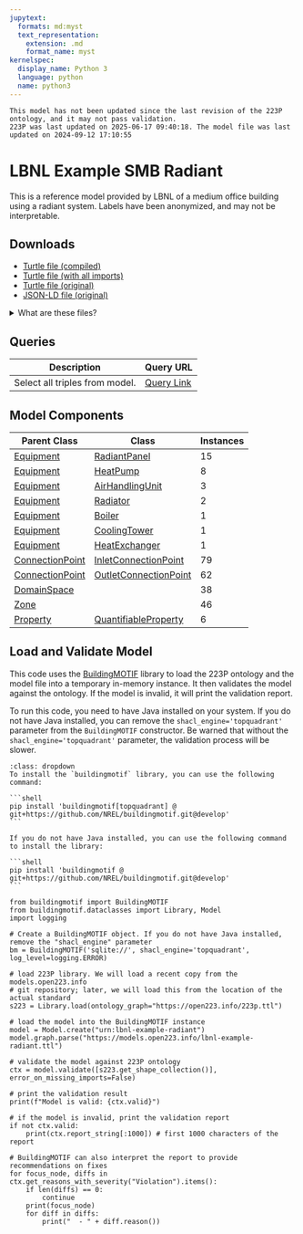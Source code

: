 ```yaml
---
jupytext:
  formats: md:myst
  text_representation:
    extension: .md
    format_name: myst
kernelspec:
  display_name: Python 3
  language: python
  name: python3
---
```


```{warning}
This model has not been updated since the last revision of the 223P ontology, and it may not pass validation.
223P was last updated on 2025-06-17 09:40:18. The model file was last updated on 2024-09-12 17:10:55
```
        
# LBNL Example SMB Radiant

This is a reference model provided by LBNL of a medium office building using a radiant system. Labels have been anonymized, and may not be interpretable.

## Downloads

- <a href="/compiled/lbnl-example-radiant.ttl">Turtle file (compiled)</a>
- <a href="/withimports/lbnl-example-radiant.ttl">Turtle file (with all imports)</a>
- <a href="/lbnl-example-radiant.ttl">Turtle file (original)</a>
- <a href="/lbnl-example-radiant.jsonld">JSON-LD file (original)</a>

<details>
<summary>What are these files?</summary>

- **Turtle file (original)**: This is the original source Turtle file that was provided to `models.open223.info`, usually as the output of some model creation tool.
- **Turtle file (compiled)**: This is the original Turtle file with all inferred relationships and values added through SHACL inference against the 223P ontology and other dependencies. **You should use this file for any further processing.** It does not contain any of the ontologies.
- **Turtle file (with all imports)**: This is the compiled Turtle file with all imports included in the file (223P ontology, QUDT ontology, and others). This is helpful when you do not want to deal with downloading and managing ontology dependencies. It is also much larger than the compiled file.
- **JSON-LD file (original)**: This is the original Turtle file converted to the JSON-LD format.

[Turtle](https://www.w3.org/TR/turtle/) is a syntax for RDF (Resource Description Framework) that is easy to read and write. It is a popular format for representing linked data. Parsers and serializers 
are available in many programming languages. [JSON-LD](https://json-ld.org) is a JSON-based format for linked data that is easy to use with JavaScript and other web technologies.
</details>
    
## Queries
| Description | Query URL |
|-------------|-----------|
| Select all triples from model. | <a href='https://query.open223.info/?query=PREFIX+s223%3A+%3Chttp%3A%2F%2Fdata.ashrae.org%2Fstandard223%23%3E+PREFIX+unit%3A+%3Chttp%3A%2F%2Fqudt.org%2Fvocab%2Funit%2F%3E+PREFIX+rdfs%3A+%3Chttp%3A%2F%2Fwww.w3.org%2F2000%2F01%2Frdf-schema%23%3E+PREFIX+rdf%3A+%3Chttp%3A%2F%2Fwww.w3.org%2F1999%2F02%2F22-rdf-syntax-ns%23%3E+PREFIX+quantitykind%3A+%3Chttp%3A%2F%2Fqudt.org%2Fvocab%2Fquantitykind%2F%3E+PREFIX+qudt%3A+%3Chttp%3A%2F%2Fqudt.org%2Fschema%2Fqudt%2F%3E+PREFIX+sh%3A+%3Chttp%3A%2F%2Fwww.w3.org%2Fns%2Fshacl%23%3E+PREFIX+owl%3A+%3Chttp%3A%2F%2Fwww.w3.org%2F2002%2F07%2Fowl%23%3E+%0ASELECT+%2A+WHERE+%7B%0A%09+%3Fs+%3Fp+%3Fo+%0A%7D%0A+LIMIT+10&url=https%3A%2F%2Fmodels.open223.info%2Fcompiled%2Flbnl-example-radiant.ttl'>Query Link</a> |

## Model Components
| Parent Class | Class | Instances |
|------------|-------|----------------|
| [Equipment](https://explore.open223.info/s223/Equipment.html) | [RadiantPanel](https://explore.open223.info/s223/RadiantPanel.html) | 15 |
| [Equipment](https://explore.open223.info/s223/Equipment.html) | [HeatPump](https://explore.open223.info/s223/HeatPump.html) | 8 |
| [Equipment](https://explore.open223.info/s223/Equipment.html) | [AirHandlingUnit](https://explore.open223.info/s223/AirHandlingUnit.html) | 3 |
| [Equipment](https://explore.open223.info/s223/Equipment.html) | [Radiator](https://explore.open223.info/s223/Radiator.html) | 2 |
| [Equipment](https://explore.open223.info/s223/Equipment.html) | [Boiler](https://explore.open223.info/s223/Boiler.html) | 1 |
| [Equipment](https://explore.open223.info/s223/Equipment.html) | [CoolingTower](https://explore.open223.info/s223/CoolingTower.html) | 1 |
| [Equipment](https://explore.open223.info/s223/Equipment.html) | [HeatExchanger](https://explore.open223.info/s223/HeatExchanger.html) | 1 |
| [ConnectionPoint](https://explore.open223.info/s223/ConnectionPoint.html) | [InletConnectionPoint](https://explore.open223.info/s223/InletConnectionPoint.html) | 79 |
| [ConnectionPoint](https://explore.open223.info/s223/ConnectionPoint.html) | [OutletConnectionPoint](https://explore.open223.info/s223/OutletConnectionPoint.html) | 62 |
| [DomainSpace](https://explore.open223.info/s223/DomainSpace.html) | [](https://explore.open223.info/s223/.html) | 38 |
| [Zone](https://explore.open223.info/s223/Zone.html) | [](https://explore.open223.info/s223/.html) | 46 |
| [Property](https://explore.open223.info/s223/Property.html) | [QuantifiableProperty](https://explore.open223.info/s223/QuantifiableProperty.html) | 6 |


## Load and Validate Model

This code uses the [BuildingMOTIF](https://github.com/NREL/BuildingMOTIF) library to load the 223P ontology and the model file into a temporary in-memory instance.
It then validates the model against the ontology. If the model is invalid, it will print the validation report.

To run this code, you need to have Java installed on your system. If you do not have Java installed, you can remove the `shacl_engine='topquadrant'` parameter from the `BuildingMOTIF` constructor.
Be warned that without the `shacl_engine='topquadrant'` parameter, the validation process will be slower.

````{note} BuildingMOTIF installation
:class: dropdown
To install the `buildingmotif` library, you can use the following command:

```shell
pip install 'buildingmotif[topquadrant] @ git+https://github.com/NREL/buildingmotif.git@develop'
```

If you do not have Java installed, you can use the following command to install the library:

```shell
pip install 'buildingmotif @ git+https://github.com/NREL/buildingmotif.git@develop'
```
````


```{code-cell} python3
from buildingmotif import BuildingMOTIF
from buildingmotif.dataclasses import Library, Model
import logging

# Create a BuildingMOTIF object. If you do not have Java installed, remove the "shacl_engine" parameter
bm = BuildingMOTIF('sqlite://', shacl_engine='topquadrant', log_level=logging.ERROR)

# load 223P library. We will load a recent copy from the models.open223.info
# git repository; later, we will load this from the location of the actual standard
s223 = Library.load(ontology_graph="https://open223.info/223p.ttl")

# load the model into the BuildingMOTIF instance
model = Model.create("urn:lbnl-example-radiant")
model.graph.parse("https://models.open223.info/lbnl-example-radiant.ttl")

# validate the model against 223P ontology
ctx = model.validate([s223.get_shape_collection()], error_on_missing_imports=False)

# print the validation result
print(f"Model is valid: {ctx.valid}")

# if the model is invalid, print the validation report
if not ctx.valid:
    print(ctx.report_string[:1000]) # first 1000 characters of the report

# BuildingMOTIF can also interpret the report to provide recommendations on fixes
for focus_node, diffs in ctx.get_reasons_with_severity("Violation").items():
    if len(diffs) == 0:
        continue
    print(focus_node)
    for diff in diffs:
        print("  - " + diff.reason())

```
